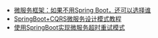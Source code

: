 
* [微服务框架：如果不用Spring Boot，还可以选择谁](https://www.kubernetes.org.cn/9526.html)
* [SpringBoot+CQRS微服务设计模式教程 ](https://www.jdon.com/55380)
* [使用SpringBoot实现微服务超时重试模式 ](https://www.jdon.com/55324) 
